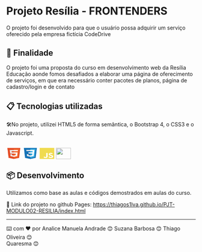 # Projeto Resília - FRONTENDERS

O projeto foi desenvolvido para que o usuário possa adquirir um serviço oferecido pela empresa fictícia CodeDrive


## 🚀 Finalidade

O projeto foi uma proposta do curso em desenvolvimento web da Resília Educação aonde fomos desafiados a elaborar uma página de oferecimento de serviços, em que era necessário conter pacotes de planos, página de cadastro/login e de contato

## 📋 Tecnologias utilizadas

🛠️No projeto, utilizei HTML5 de forma semântica, o Bootstrap 4, o CSS3 e o Javascript.
<div style="display: inline_block"><br>
<img align="center" height="30" width="40" src="https://raw.githubusercontent.com/devicons/devicon/master/icons/html5/html5-original.svg">
<img align="center"  height="30" width="40" src="https://raw.githubusercontent.com/devicons/devicon/master/icons/css3/css3-original.svg">
<img align="center"  height="30" width="40" src="https://raw.githubusercontent.com/devicons/devicon/master/icons/javascript/javascript-plain.svg">
<img align="center"  height="30" width="40" src="https://cdn.jsdelivr.net/gh/devicons/devicon/icons/bootstrap/bootstrap-original.svg" />
</div>


## 📦 Desenvolvimento

Utilizamos como base as aulas e códigos demostrados em aulas do curso. 



📌 Link do projeto no github Pages: https://thiagos1lva.github.io/PJT-MODULO02-RESILIA/index.html
 
---
⌨️ com ❤️ por  Analice
                Manuela Andrade 😊
                Suzana Barbosa 😊
                Thiago Oliveira 😊   
                Quaresma 😊





